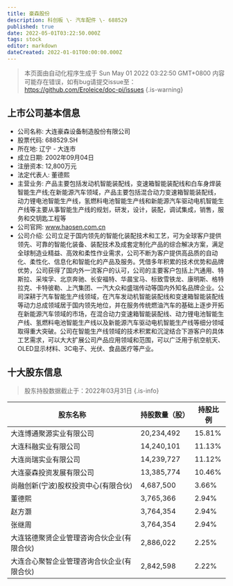 ```yaml
---
title: 豪森股份
description: 科创板 \- 汽车配件 \- 688529
published: true
date: 2022-05-01T03:22:50.000Z
tags: stock
editor: markdown
dateCreated: 2022-01-01T00:00:00.000Z
---
```


> 本页面由自动化程序生成于 Sun May 01 2022 03:22:50 GMT+0800
> 内容可能存在错误，如有bug请提交issue至：https://github.com/Eroleice/doc-pi/issues
{.is-warning}

## 上市公司基本信息
- 公司名称: 大连豪森设备制造股份有限公司
- 股票代码: 688529.SH
- 所在地: 辽宁 - 大连市
- 成立日期: 2002年09月04日
- 注册资本: 12,800万元
- 法定代表人: 董德熙
- 主营业务: 产品主要包括发动机智能装配线，变速箱智能装配线和白车身焊装智能生产线;在新能源汽车领域，产品主要包括混合动力变速箱智能装配线，动力锂电池智能生产线，氢燃料电池智能生产线和新能源汽车驱动电机智能生产线等主要从事智能生产线的规划，研发，设计，装配，调试集成，销售，服务和交钥匙工程等
- 公司官网: www.haosen.com.cn
- 公司介绍: 公司立足于国内领先的智能化装配技术和工艺，可为全球客户提供领先、可靠的智能化装备、装配技术及成套定制化产品的综合解决方案，满足全球制造业精益、高效和柔性作业需求，公司不断为客户提供高品质的自动化、柔性化、信息化和智能化的产品及服务。凭借多年积累的技术优势和品牌优势，公司获得了国内外一流客户的认可，公司的主要客户包括上汽通用、特斯拉、采埃孚、北京奔驰、长安福特、华晨宝马、标致雪铁龙、康明斯、格特拉克、卡特彼勒、上汽集团、一汽大众和盛瑞传动等国内外知名品牌企业。公司深耕于汽车智能生产线领域，在汽车发动机智能装配线和变速箱智能装配线等动力总成领域居于国内领先地位，并在服务传统燃油汽车的基础上逐步开拓在新能源汽车领域的市场，在混合动力变速箱智能装配线、动力锂电池智能生产线、氢燃料电池智能生产线以及新能源汽车驱动电机智能生产线等细分领域取得重大突破。公司在智能生产线领域的技术积累和沉淀结合下游客户的具体工艺需求，可以大大扩展公司产品应用领域和范围，可以广泛用于航空航天、OLED显示材料、3C电子、光伏、食品医疗等产业。


## 十大股东信息
> 股东持股数据截止于：2022年03月31日
{.is-info}

| 股东名称 | 持股数量（股） | 持股比例 |
| --- | --- | --- |
| 大连博通聚源实业有限公司 | 20,234,492 | 15.81% |
| 大连科融实业有限公司 | 14,240,101 | 11.13% |
| 大连尚瑞实业有限公司 | 14,239,727 | 11.12% |
| 大连豪森投资发展有限公司 | 13,385,774 | 10.46% |
| 尚融创新(宁波)股权投资中心(有限合伙) | 4,687,500 | 3.66% |
| 董德熙 | 3,765,366 | 2.94% |
| 赵方灏 | 3,764,354 | 2.94% |
| 张继周 | 3,764,354 | 2.94% |
| 大连铭德聚贤企业管理咨询合伙企业(有限合伙) | 2,886,022 | 2.25% |
| 大连合心聚智企业管理咨询合伙企业(有限合伙) | 2,842,598 | 2.22% |




